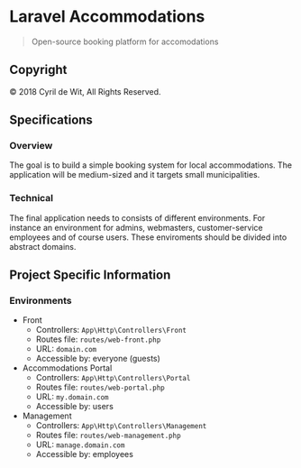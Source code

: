 # Laravel Accommodations

> Open-source booking platform for accomodations

## Copyright

© 2018 Cyril de Wit, All Rights Reserved.

## Specifications

### Overview

The goal is to build a simple booking system for local accommodations. The application will be medium-sized and it targets small municipalities.

### Technical

The final application needs to consists of different environments. For instance an environment for admins, webmasters, customer-service employees and of course users. These enviroments should be divided into abstract domains.

## Project Specific Information

### Environments

* Front
  * Controllers: `App\Http\Controllers\Front`
  * Routes file: `routes/web-front.php`
  * URL: `domain.com`
  * Accessible by: everyone (guests)
* Accommodations Portal
  * Controllers: `App\Http\Controllers\Portal`
  * Routes file: `routes/web-portal.php`
  * URL: `my.domain.com`
  * Accessible by: users
* Management
  * Controllers: `App\Http\Controllers\Management`
  * Routes file: `routes/web-management.php`
  * URL: `manage.domain.com`
  * Accessible by: employees

